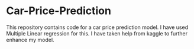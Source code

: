 # Car-Price-Prediction
This repository contains code for a car price prediction model. I have used Multiple Linear regression for this. I have taken help from kaggle to further enhance my model.
